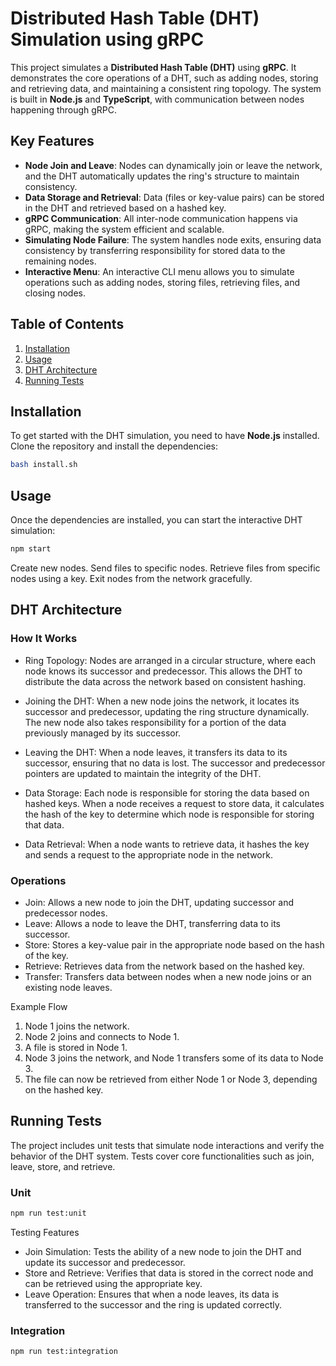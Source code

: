 # Distributed Hash Table (DHT) Simulation using gRPC

This project simulates a **Distributed Hash Table (DHT)** using **gRPC**. It demonstrates the core operations of a DHT, such as adding nodes, storing and retrieving data, and maintaining a consistent ring topology. The system is built in **Node.js** and **TypeScript**, with communication between nodes happening through gRPC.

## Key Features

- **Node Join and Leave**: Nodes can dynamically join or leave the network, and the DHT automatically updates the ring's structure to maintain consistency.
- **Data Storage and Retrieval**: Data (files or key-value pairs) can be stored in the DHT and retrieved based on a hashed key.
- **gRPC Communication**: All inter-node communication happens via gRPC, making the system efficient and scalable.
- **Simulating Node Failure**: The system handles node exits, ensuring data consistency by transferring responsibility for stored data to the remaining nodes.
- **Interactive Menu**: An interactive CLI menu allows you to simulate operations such as adding nodes, storing files, retrieving files, and closing nodes.

## Table of Contents

1. [Installation](#installation)
2. [Usage](#usage)
3. [DHT Architecture](#dht-architecture)
4. [Running Tests](#running-tests)

## Installation

To get started with the DHT simulation, you need to have **Node.js** installed. Clone the repository and install the dependencies:

```bash
bash install.sh
```

## Usage

Once the dependencies are installed, you can start the interactive DHT simulation:

```bash
npm start
```

Create new nodes.
Send files to specific nodes.
Retrieve files from specific nodes using a key.
Exit nodes from the network gracefully.

## DHT Architecture

### How It Works

- Ring Topology: Nodes are arranged in a circular structure, where each node knows its successor and predecessor. This allows the DHT to distribute the data across the network based on consistent hashing.

- Joining the DHT: When a new node joins the network, it locates its successor and predecessor, updating the ring structure dynamically. The new node also takes responsibility for a portion of the data previously managed by its successor.

- Leaving the DHT: When a node leaves, it transfers its data to its successor, ensuring that no data is lost. The successor and predecessor pointers are updated to maintain the integrity of the DHT.

- Data Storage: Each node is responsible for storing the data based on hashed keys. When a node receives a request to store data, it calculates the hash of the key to determine which node is responsible for storing that data.

- Data Retrieval: When a node wants to retrieve data, it hashes the key and sends a request to the appropriate node in the network.

### Operations

- Join: Allows a new node to join the DHT, updating successor and predecessor nodes.
- Leave: Allows a node to leave the DHT, transferring data to its successor.
- Store: Stores a key-value pair in the appropriate node based on the hash of the key.
- Retrieve: Retrieves data from the network based on the hashed key.
- Transfer: Transfers data between nodes when a new node joins or an existing node leaves.

Example Flow

1. Node 1 joins the network.
2. Node 2 joins and connects to Node 1.
3. A file is stored in Node 1.
4. Node 3 joins the network, and Node 1 transfers some of its data to Node 3.
5. The file can now be retrieved from either Node 1 or Node 3, depending on the hashed key.

## Running Tests

The project includes unit tests that simulate node interactions and verify the behavior of the DHT system. Tests cover core functionalities such as join, leave, store, and retrieve.

### Unit

```bash
npm run test:unit
```

Testing Features

- Join Simulation: Tests the ability of a new node to join the DHT and update its successor and predecessor.
- Store and Retrieve: Verifies that data is stored in the correct node and can be retrieved using the appropriate key.
- Leave Operation: Ensures that when a node leaves, its data is transferred to the successor and the ring is updated correctly.

### Integration

```bash
npm run test:integration
```
